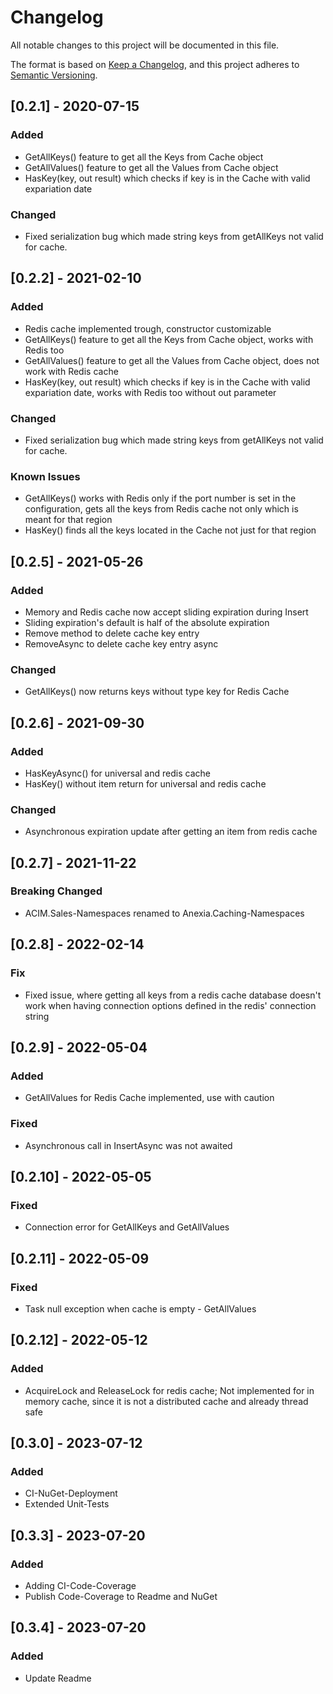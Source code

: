 # Changelog

All notable changes to this project will be documented in this file.

The format is based on [Keep a Changelog](https://keepachangelog.com/en/1.0.0/),
and this project adheres to [Semantic Versioning](https://semver.org/spec/v2.0.0.html).

## [0.2.1] - 2020-07-15

### Added

- GetAllKeys() feature to get all the Keys from Cache object
- GetAllValues() feature to get all the Values from Cache object
- HasKey(key, out result) which checks if key is in the Cache with valid expariation date

### Changed
- Fixed serialization bug which made string keys from getAllKeys not valid for cache.

## [0.2.2] - 2021-02-10

### Added
- Redis cache implemented trough, constructor customizable
- GetAllKeys() feature to get all the Keys from Cache object, works with Redis too
- GetAllValues() feature to get all the Values from Cache object, does not work with Redis cache
- HasKey(key, out result) which checks if key is in the Cache with valid expariation date, works with Redis too without out parameter

### Changed
- Fixed serialization bug which made string keys from getAllKeys not valid for cache.

### Known Issues
- GetAllKeys() works with Redis only if the port number is set in the configuration, gets all the keys from Redis cache not only which is meant for that region
- HasKey() finds all the keys located in the Cache not just for that region

## [0.2.5] - 2021-05-26

### Added
- Memory and Redis cache now accept sliding expiration during Insert
- Sliding expiration's default is half of the absolute expiration
- Remove method to delete cache key entry
- RemoveAsync to delete cache key entry async

### Changed
- GetAllKeys() now returns keys without type key for Redis Cache

## [0.2.6] - 2021-09-30

### Added
- HasKeyAsync() for universal and redis cache
- HasKey() without item return for universal and redis cache

### Changed
- Asynchronous expiration update after getting an item from redis cache

## [0.2.7] - 2021-11-22

### Breaking Changed
- ACIM.Sales-Namespaces renamed to Anexia.Caching-Namespaces

## [0.2.8] - 2022-02-14

### Fix
- Fixed issue, where getting all keys from a redis cache database doesn't work when having connection options defined in the redis' connection string

## [0.2.9] - 2022-05-04

### Added
- GetAllValues for Redis Cache implemented, use with caution

### Fixed
- Asynchronous call in InsertAsync was not awaited

## [0.2.10] - 2022-05-05

### Fixed
- Connection error for GetAllKeys and GetAllValues

## [0.2.11] - 2022-05-09

### Fixed
- Task null exception when cache is empty - GetAllValues

## [0.2.12] - 2022-05-12

### Added
- AcquireLock and ReleaseLock for redis cache; Not implemented for in memory cache, since it is not a distributed cache and already thread safe

## [0.3.0] - 2023-07-12

### Added
- CI-NuGet-Deployment
- Extended Unit-Tests

## [0.3.3] - 2023-07-20

### Added
- Adding CI-Code-Coverage
- Publish Code-Coverage to Readme and NuGet

## [0.3.4] - 2023-07-20

### Added
- Update Readme
